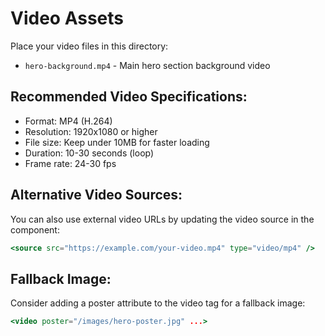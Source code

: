 # Video Assets

Place your video files in this directory:

- `hero-background.mp4` - Main hero section background video

## Recommended Video Specifications:

- Format: MP4 (H.264)
- Resolution: 1920x1080 or higher
- File size: Keep under 10MB for faster loading
- Duration: 10-30 seconds (loop)
- Frame rate: 24-30 fps

## Alternative Video Sources:

You can also use external video URLs by updating the video source in the component:
```jsx
<source src="https://example.com/your-video.mp4" type="video/mp4" />
```

## Fallback Image:

Consider adding a poster attribute to the video tag for a fallback image:
```jsx
<video poster="/images/hero-poster.jpg" ...>
```